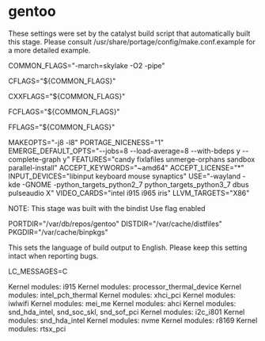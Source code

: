 # gentoo


These settings were set by the catalyst build script that automatically
built this stage.
Please consult /usr/share/portage/config/make.conf.example for a more
detailed example.

COMMON_FLAGS="-march=skylake -O2 -pipe"

CFLAGS="${COMMON_FLAGS}"

CXXFLAGS="${COMMON_FLAGS}"

FCFLAGS="${COMMON_FLAGS}"

FFLAGS="${COMMON_FLAGS}"

MAKEOPTS="-j8 -l8"
PORTAGE_NICENESS="1"
EMERGE_DEFAULT_OPTS="--jobs=8 --load-average=8 --with-bdeps y --complete-graph y"
FEATURES="candy fixlafiles unmerge-orphans sandbox parallel-install"
ACCEPT_KEYWORDS="~amd64"
ACCEPT_LICENSE="*"
INPUT_DEVICES="libinput keyboard mouse synaptics"
USE="-wayland -kde -GNOME -python_targets_python2_7 python_targets_python3_7 dbus pulseaudio X"
VIDEO_CARDS="intel i915 i965 iris"
LLVM_TARGETS="X86"

NOTE: This stage was built with the bindist Use flag enabled

PORTDIR="/var/db/repos/gentoo"
DISTDIR="/var/cache/distfiles"
PKGDIR="/var/cache/binpkgs"

This sets the language of build output to English.
Please keep this setting intact when reporting bugs.

LC_MESSAGES=C


Kernel modules: i915
Kernel modules: processor_thermal_device
Kernel modules: intel_pch_thermal
Kernel modules: xhci_pci
Kernel modules: iwlwifi
Kernel modules: mei_me
Kernel modules: ahci
Kernel modules: snd_hda_intel, snd_soc_skl, snd_sof_pci
Kernel modules: i2c_i801
Kernel modules: snd_hda_intel
Kernel modules: nvme
Kernel modules: r8169
Kernel modules: rtsx_pci
